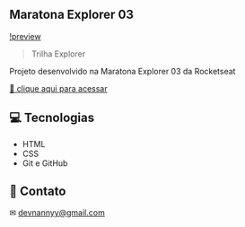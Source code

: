## Maratona Explorer 03

[!preview](./.github/nannnyy.github.io_Maratona-Explorer-03_.png)

> Trilha Explorer

Projeto desenvolvido na Maratona Explorer 03 da Rocketseat

[🔗 clique aqui para acessar](https://nannnyy.github.io/Maratona-Explorer-03/)

## 💻 Tecnologias

- HTML
- CSS
- Git e GitHub

## 📱 Contato

   ✉ devnannyy@gmail.com